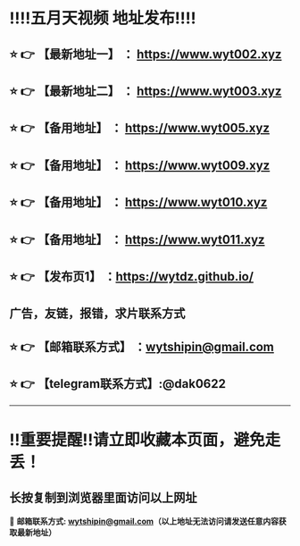 
:bangbang::bangbang:五月天视频 地址发布:bangbang::bangbang:
==
:star: :point_right: 【最新地址一】 ： https://www.wyt002.xyz
------
:star: :point_right: 【最新地址二】 ： https://www.wyt003.xyz
------
:star: :point_right: 【备用地址】 ： https://www.wyt005.xyz
------
:star: :point_right: 【备用地址】 ： https://www.wyt009.xyz
------
:star: :point_right: 【备用地址】 ： https://www.wyt010.xyz
------
:star: :point_right: 【备用地址】 ： https://www.wyt011.xyz
------

:star: :point_right: 【发布页1】 ：https://wytdz.github.io/
------
广告，友链，报错，求片联系方式
------
:star: :point_right: 【邮箱联系方式】 ：wytshipin@gmail.com
------
:star: :point_right: 【telegram联系方式】:@dak0622
------


------
:bangbang:重要提醒:bangbang:请立即收藏本页面，避免走丢！
==

长按复制到浏览器里面访问以上网址
-

:e-mail: __邮箱联系方式: wytshipin@gmail.com（以上地址无法访问请发送任意内容获取最新地址）__
